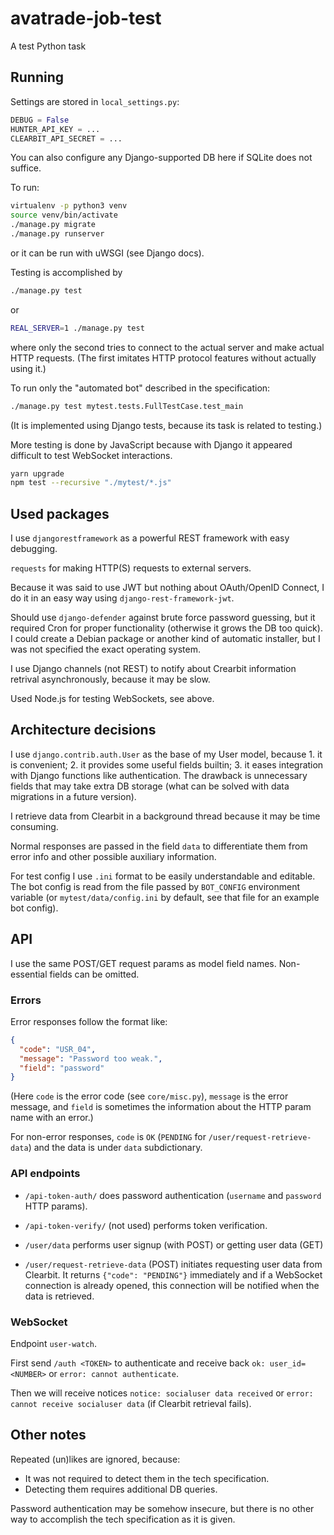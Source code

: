 # avatrade-job-test
A test Python task

## Running

Settings are stored in `local_settings.py`:
```python
DEBUG = False
HUNTER_API_KEY = ...
CLEARBIT_API_SECRET = ...
```

You can also configure any Django-supported DB here if SQLite does
not suffice.

To run:
```sh
virtualenv -p python3 venv
source venv/bin/activate
./manage.py migrate
./manage.py runserver
```
or it can be run with uWSGI (see Django docs).

Testing is accomplished by
```sh
./manage.py test
```
or
```sh
REAL_SERVER=1 ./manage.py test
```
where only the second tries to connect to the actual server and
make actual HTTP requests. (The first imitates HTTP protocol features
without actually using it.)

To run only the "automated bot" described in the specification:
```sh
./manage.py test mytest.tests.FullTestCase.test_main
```
(It is implemented using Django tests, because its task is related
to testing.)

More testing is done by JavaScript because with Django it appeared
difficult to test WebSocket interactions.

```sh
yarn upgrade
npm test --recursive "./mytest/*.js"
```

## Used packages

I use `djangorestframework` as a powerful REST framework with easy
debugging.

`requests` for making HTTP(S) requests to external servers.

Because it was said to use JWT but nothing about OAuth/OpenID Connect,
I do it in an easy way using `django-rest-framework-jwt`.

Should use `django-defender` against brute force password guessing,
but it required Cron for proper functionality (otherwise it grows
the DB too quick). I could create a
Debian package or another kind of automatic installer, but I was
not specified the exact operating system.

I use Django channels (not REST) to notify about Crearbit information
retrival asynchronously, because it may be slow.

Used Node.js for testing WebSockets, see above.

## Architecture decisions

I use `django.contrib.auth.User` as the base of my User model,
because 1. it is convenient; 2. it provides some useful fields
builtin; 3. it eases integration with Django functions like
authentication. The drawback is unnecessary fields that may take
extra DB storage (what can be solved with data migrations in a
future version).

I retrieve data from Clearbit in a background thread because it
may be time consuming.

Normal responses are passed in the field `data` to differentiate
them from error info and other possible auxiliary information.

For test config I use `.ini` format to be easily understandable
and editable. The bot config is read from the file passed by
`BOT_CONFIG` environment variable (or `mytest/data/config.ini` by
default, see that file for an example bot config).

## API

I use the same POST/GET request params as model field names.
Non-essential fields can be omitted.

### Errors

Error responses follow the format like:
```json
{
  "code": "USR_04",
  "message": "Password too weak.",
  "field": "password"
}
```
(Here `code` is the error code (see `core/misc.py`), `message` is
the error message, and `field` is sometimes the information about
the HTTP param name with an error.)

For non-error responses, `code` is `OK` (`PENDING` for
`/user/request-retrieve-data`) and the data is under `data`
subdictionary.

### API endpoints

* `/api-token-auth/` does password authentication (`username` and
`password` HTTP params).

* `/api-token-verify/` (not used) performs token verification.

* `/user/data` performs user signup (with POST) or getting
  user data (GET)

* `/user/request-retrieve-data` (POST) initiates requesting user
  data from Clearbit. It returns `{"code": "PENDING"}` immediately
  and if a WebSocket connection is already opened, this connection
  will be notified when the data is retrieved.

### WebSocket

Endpoint `user-watch`.

First send `/auth <TOKEN>` to authenticate and receive back
`ok: user_id=<NUMBER>` or `error: cannot authenticate`.

Then we will receive notices `notice: socialuser data received`
or `error: cannot receive socialuser data` (if Clearbit retrieval
fails).

## Other notes

Repeated (un)likes are ignored, because:

- It was not required to detect them in the tech specification.
- Detecting them requires additional DB queries.

Password authentication may be somehow insecure, but there is
no other way to accomplish the tech specification as it is
given.

